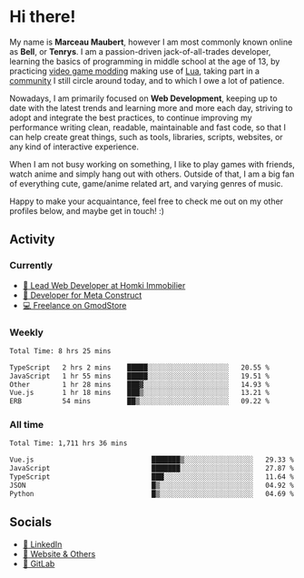# Hi there!

My name is **Marceau Maubert**, however I am most commonly known online as **Bell**, or **Tenrys**. I am a passion-driven jack-of-all-trades developer, learning the basics of programming in middle school at the age of 13, by practicing [video game modding](https://garrysmod.com) making use of [Lua](https://lua.org), taking part in a [community](https://metastruct.net) I still circle around today, and to which I owe a lot of patience.

Nowadays, I am primarily focused on **Web Development**, keeping up to date with the latest trends and learning more and more each day, striving to adopt  and integrate the best practices, to continue improving my performance writing clean, readable, maintainable and fast code, so that I can help create great things, such as tools, libraries, scripts, websites, or any kind of interactive experience.

When I am not busy working on something, I like to play games with friends, watch anime and simply hang out with others. Outside of that, I am a big fan of everything cute, game/anime related art, and varying genres of music.

Happy to make your acquaintance, feel free to check me out on my other profiles below, and maybe get in touch! :)

## Activity

### Currently

- [🏢 Lead Web Developer at Homki Immobilier](https://homki-immobilier.com)
- [🎈 Developer for Meta Construct](https://metastruct.net)
- [💻 Freelance on GmodStore](https://www.gmodstore.com/users/Tenrys)

### Weekly
<!--START_SECTION:wakaWeekly-->

```txt
Total Time: 8 hrs 25 mins

TypeScript   2 hrs 2 mins    █████░░░░░░░░░░░░░░░░░░░░   20.55 %
JavaScript   1 hr 55 mins    █████░░░░░░░░░░░░░░░░░░░░   19.51 %
Other        1 hr 28 mins    ███▓░░░░░░░░░░░░░░░░░░░░░   14.93 %
Vue.js       1 hr 18 mins    ███▒░░░░░░░░░░░░░░░░░░░░░   13.21 %
ERB          54 mins         ██▒░░░░░░░░░░░░░░░░░░░░░░   09.22 %
```

<!--END_SECTION:wakaWeekly-->

### All time
<!--START_SECTION:wakaTotal-->

```txt
Total Time: 1,711 hrs 36 mins

Vue.js                             ███████▒░░░░░░░░░░░░░░░░░   29.33 %
JavaScript                         ███████░░░░░░░░░░░░░░░░░░   27.87 %
TypeScript                         ███░░░░░░░░░░░░░░░░░░░░░░   11.64 %
JSON                               █▒░░░░░░░░░░░░░░░░░░░░░░░   04.92 %
Python                             █▒░░░░░░░░░░░░░░░░░░░░░░░   04.69 %
```

<!--END_SECTION:wakaTotal-->

## Socials

- [👔 LinkedIn](https://www.linkedin.com/in/marceau-maubert)
- [🔗 Website & Others](https://bell.moe)
- [🦊 GitLab](https://gitlab.com/Tenrys)
